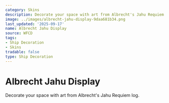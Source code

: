 ```yaml
---
category: Skins
description: Decorate your space with art from Albrecht's Jahu Requiem log.
image: ../images/albrecht-jahu-display-9daa681b34.png
last_updated: '2025-09-17'
name: Albrecht Jahu Display
source: WFCD
tags:
- Ship Decoration
- Skins
tradable: false
type: Ship Decoration
---
```


# Albrecht Jahu Display

Decorate your space with art from Albrecht's Jahu Requiem log.


